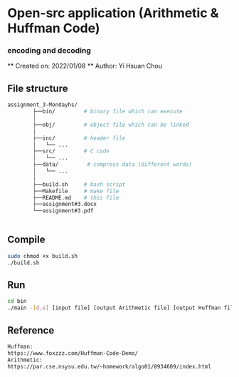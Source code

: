# Open-src application (Arithmetic & Huffman Code)
### encoding and decoding 



 **      Created on: 2022/01/08
 **      Author: Yi Hsuan Chou
 

## File structure
```bash
assignment_3-Mondayhs/
        ├──bin/         # binary file which can execute
        │   
        ├──obj/         # object file which can be linked
        │ 
        ├──inc/         # header file
        │   └── ...
        ├──src/         # C code
        │   └── ...
        ├──data/         # compress data (different words)
        │   └── ...
        │
        ├──build.sh     # bash script
        ├──Makefile     # make file
        ├──README.md    # this file 
        ├──assignment#3.docx    
        └──assignment#3.pdf
        
 ```       
  
  
## Compile
```sh
sudo chmod +x build.sh
./build.sh
```

## Run
```sh
cd bin
./main -[d,e] [input file] [output Arithmetic file] [output Huffman file]       # Run
```

## Reference
```sh
Huffman:
https://www.foxzzz.com/Huffman-Code-Demo/   
Arithmetic: 
https://par.cse.nsysu.edu.tw/~homework/algo01/8934609/index.html   
```
